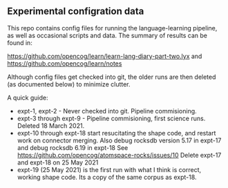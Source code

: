 
Experimental configration data
------------------------------

This repo contains config files for running the language-learning
pipeline, as well as occasional scripts and data. The summary of
results can be found in:

https://github.com/opencog/learn/learn-lang-diary-part-two.lyx
and
https://github.com/opencog/learn/notes

Although config files get checked into git, the older runs are then
deleted (as documented below) to minimize clutter.

A quick guide:

* expt-1, expt-2 - Never checked into git. Pipeline commisioning.
* expt-3 through expt-9 - Pipeline commisioning, first science runs.
  Deleted 18 March 2021.
* expt-10 through expt-18 start resucitating the shape code, and
  restart work on connector merging. Also debug rocksdb version 5.17
  in expt-17 and debug rocksdb 6.19 in expt-18 See
  https://github.com/opencog/atomspace-rocks/issues/10
  Delete expt-17 and expt-18 on 25 May 2021
* expt-19 (25 May 2021) is the first run with what I think is correct,
  working shape code. Its a copy of the same corpus as expt-18.
